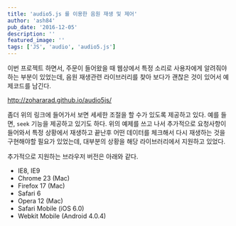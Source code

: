```yaml
---
title: 'audio5.js 를 이용한 음원 재생 및 제어'
author: 'ash84'
pub_date: '2016-12-05'
description: ''
featured_image: ''
tags: ['JS', 'audio', 'audio5.js']
---
```


이번 프로젝트 하면서, 주문이 들어왔을 때 웹상에서 특정 소리로 사용자에게 알려줘야하는 부분이 있었는데, 음원 재생관련 라이브러리를 찾아 보다가 괜찮은 것이 있어서 예제코드를 남긴다. 

http://zohararad.github.io/audio5js/

<script src="https://gist.github.com/AhnSeongHyun/f7f313dcfaefc282a680ec5221898e56.js"></script>

좀더 위의 링크에 들어가서 보면 세세한 조절을 할 수가 있도록 제공하고 있다. 예를 들면, `seek` 기능을 제공하고 있기도 하다. 위의 예제를 쓰고 나서 추가적으로 요청사항이 들어와서 특정 상황에서 재생하고 끝난후 어떤 데이터를 체크해서 다시 재생하는 것을 구현해야할 필요가 있었는데, 대부분의 상황을 해당 라이브러리에서 지원하고 있었다. 

추가적으로 지원하는 브라우저 버전은 아래와 같다.

- IE8, IE9
- Chrome 23 (Mac)
- Firefox 17 (Mac)
- Safari 6
- Opera 12 (Mac)
- Safari Mobile (iOS 6.0)
- Webkit Mobile (Android 4.0.4)


